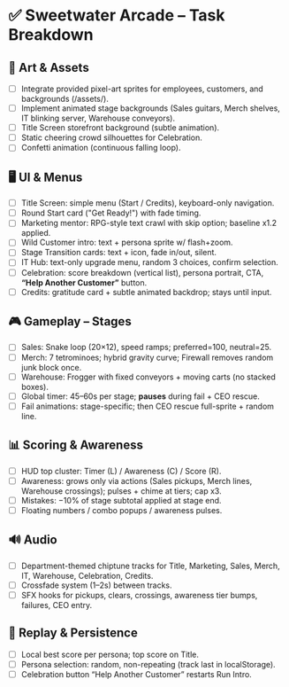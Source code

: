 # ✅ Sweetwater Arcade – Task Breakdown

## 🎨 Art & Assets
- [ ] Integrate provided pixel-art sprites for employees, customers, and backgrounds (/assets/).
- [ ] Implement animated stage backgrounds (Sales guitars, Merch shelves, IT blinking server, Warehouse conveyors).
- [ ] Title Screen storefront background (subtle animation).
- [ ] Static cheering crowd silhouettes for Celebration.
- [ ] Confetti animation (continuous falling loop).

## 🖥 UI & Menus
- [ ] Title Screen: simple menu (Start / Credits), keyboard-only navigation.
- [ ] Round Start card ("Get Ready!") with fade timing.
- [ ] Marketing mentor: RPG-style text crawl with skip option; baseline x1.2 applied.
- [ ] Wild Customer intro: text + persona sprite w/ flash+zoom.
- [ ] Stage Transition cards: text + icon, fade in/out, silent.
- [ ] IT Hub: text-only upgrade menu, random 3 choices, confirm selection.
- [ ] Celebration: score breakdown (vertical list), persona portrait, CTA, **“Help Another Customer”** button.
- [ ] Credits: gratitude card + subtle animated backdrop; stays until input.

## 🎮 Gameplay – Stages
- [ ] Sales: Snake loop (20×12), speed ramps; preferred=100, neutral=25.
- [ ] Merch: 7 tetrominoes; hybrid gravity curve; Firewall removes random junk block once.
- [ ] Warehouse: Frogger with fixed conveyors + moving carts (no stacked boxes).
- [ ] Global timer: 45–60s per stage; **pauses** during fail + CEO rescue.
- [ ] Fail animations: stage-specific; then CEO rescue full-sprite + random line.

## 📊 Scoring & Awareness
- [ ] HUD top cluster: Timer (L) / Awareness (C) / Score (R).
- [ ] Awareness: grows only via actions (Sales pickups, Merch lines, Warehouse crossings); pulses + chime at tiers; cap x3.
- [ ] Mistakes: −10% of stage subtotal applied at stage end.
- [ ] Floating numbers / combo popups / awareness pulses.

## 🔊 Audio
- [ ] Department-themed chiptune tracks for Title, Marketing, Sales, Merch, IT, Warehouse, Celebration, Credits.
- [ ] Crossfade system (1–2s) between tracks.
- [ ] SFX hooks for pickups, clears, crossings, awareness tier bumps, failures, CEO entry.

## 🔁 Replay & Persistence
- [ ] Local best score per persona; top score on Title.
- [ ] Persona selection: random, non-repeating (track last in localStorage).
- [ ] Celebration button “Help Another Customer” restarts Run Intro.
